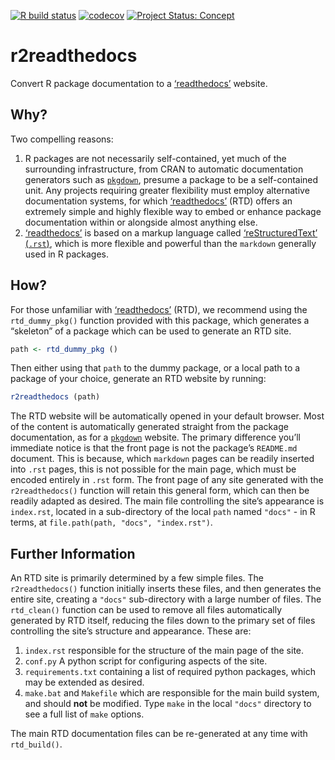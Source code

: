 <!-- badges: start -->

[![R build
status](https://github.com/ropenscilabs/r2readthedocs/workflows/R-CMD-check/badge.svg)](https://github.com/ropenscilabs/r2readthedocs/actions)
[![codecov](https://codecov.io/gh/ropenscilabs/r2readthedocs/branch/main/graph/badge.svg)](https://codecov.io/gh/ropenscilabs/r2readthedocs)
[![Project Status:
Concept](https://www.repostatus.org/badges/latest/concept.svg)](https://www.repostatus.org/#concept)
<!-- badges: end -->

# r2readthedocs

Convert R package documentation to a
[‘readthedocs’](https://readthedocs.org/) website.

## Why?

Two compelling reasons:

1.  R packages are not necessarily self-contained, yet much of the
    surrounding infrastructure, from CRAN to automatic documentation
    generators such as [`pkgdown`](https://pkgdown.r-lib.org/), presume
    a package to be a self-contained unit. Any projects requiring
    greater flexibility must employ alternative documentation systems,
    for which [‘readthedocs’](https://readthedocs.org/) (RTD) offers an
    extremely simple and highly flexible way to embed or enhance package
    documentation within or alongside almost anything else.
2.  [‘readthedocs’](https://readthedocs.org/) is based on a markup
    language called [‘reStructuredText’
    (`.rst`)](https://docutils.sourceforge.io/docs/user/rst/quickref.html),
    which is more flexible and powerful than the `markdown` generally
    used in R packages.

## How?

For those unfamiliar with [‘readthedocs’](https://readthedocs.org/)
(RTD), we recommend using the `rtd_dummy_pkg()` function provided with
this package, which generates a “skeleton” of a package which can be
used to generate an RTD site.

``` r
path <- rtd_dummy_pkg ()
```

Then either using that `path` to the dummy package, or a local path to a
package of your choice, generate an RTD website by running:

``` r
r2readthedocs (path)
```

The RTD website will be automatically opened in your default browser.
Most of the content is automatically generated straight from the package
documentation, as for a [`pkgdown`](https://pkgdown.r-lib.org/) website.
The primary difference you’ll immediate notice is that the front page is
not the package’s `README.md` document. This is because, which
`markdown` pages can be readily inserted into `.rst` pages, this is not
possible for the main page, which must be encoded entirely in `.rst`
form. The front page of any site generated with the `r2readthedocs()`
function will retain this general form, which can then be readily
adapted as desired. The main file controlling the site’s appearance is
`index.rst`, located in a sub-directory of the local `path` named
`"docs"` - in R terms, at `file.path(path, "docs", "index.rst")`.

## Further Information

An RTD site is primarily determined by a few simple files. The
`r2readthedocs()` function initially inserts these files, and then
generates the entire site, creating a `"docs"` sub-directory with a
large number of files. The `rtd_clean()` function can be used to remove
all files automatically generated by RTD itself, reducing the files down
to the primary set of files controlling the site’s structure and
appearance. These are:

1.  `index.rst` responsible for the structure of the main page of the
    site.
2.  `conf.py` A python script for configuring aspects of the site.
3.  `requirements.txt` containing a list of required python packages,
    which may be extended as desired.
4.  `make.bat` and `Makefile` which are responsible for the main build
    system, and should **not** be modified. Type `make` in the local
    `"docs"` directory to see a full list of `make` options.

The main RTD documentation files can be re-generated at any time with
`rtd_build()`.
